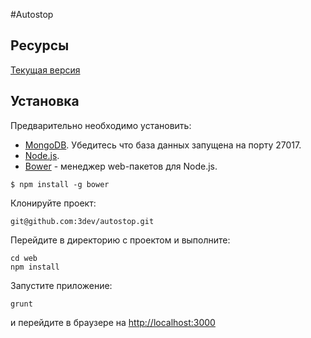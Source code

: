 #Autostop

## Ресурсы
[Текущая версия](http://dev-autostop.herokuapp.com)

## Установка
Предварительно необходимо установить:

* [MongoDB](http://docs.mongodb.org/manual/installation/). Убедитесь что база данных запущена на порту 27017.
* [Node.js](http://nodejs.org/download/).
* [Bower](http://bower.io/) - менеджер web-пакетов для Node.js.

```
$ npm install -g bower
```

Клонируйте проект:

```
git@github.com:3dev/autostop.git
```

Перейдите в директорию с проектом и выполните:

```
cd web
npm install
```

Запустите приложение:

```
grunt
```

и перейдите в браузере на [http://localhost:3000](http://localhost:3000)